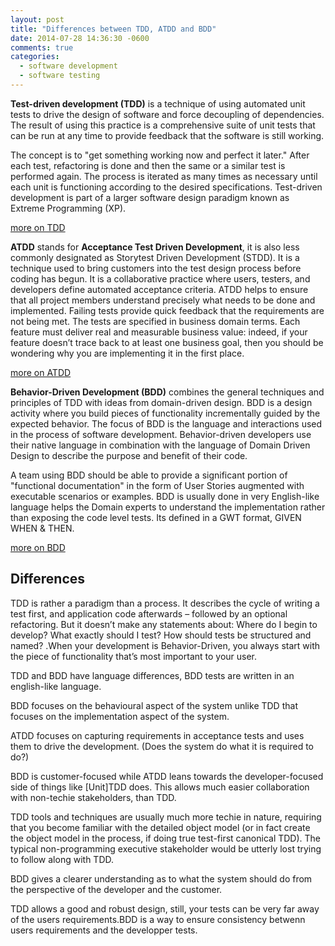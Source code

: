 ```yaml
---
layout: post
title: "Differences between TDD, ATDD and BDD"
date: 2014-07-28 14:36:30 -0600
comments: true
categories: 
  - software development 
  - software testing
---
```


__Test-driven development (TDD)__ is a technique of using automated unit tests to drive the design of software and force decoupling of dependencies. The result of using this practice is a comprehensive suite of unit tests that can be run at any time to provide feedback that the software is still working.

The concept is to "get something working now and perfect it later." After each test, refactoring is done and then the same or a similar test is performed again. The process is iterated as many times as necessary until each unit is functioning according to the desired specifications. Test-driven development is part of a larger software design paradigm known as Extreme Programming (XP).

[more on TDD](http://msdn.microsoft.com/en-us/library/aa730844.aspx)

__ATDD__ stands for __Acceptance Test Driven Development__, it is also less commonly designated as Storytest Driven Development (STDD). It is a technique used to bring customers into the test design process before coding has begun. It is a collaborative practice where users, testers, and developers define automated acceptance criteria. ATDD helps to ensure that all project members understand precisely what needs to be done and implemented. Failing tests provide quick feedback that the requirements are not being met. The tests are specified in business domain terms. Each feature must deliver real and measurable business value: indeed, if your feature doesn’t trace back to at least one business goal, then you should be wondering why you are implementing it in the first place.

[more on ATDD](http://wakaleo.com/resources/articles/atdd-whats-in-it-for-me)

__Behavior-Driven Development (BDD)__ combines the general techniques and principles of TDD with ideas from domain-driven design. BDD is a design activity where you build pieces of functionality incrementally guided by the expected behavior. The focus of BDD is the language and interactions used in the process of software development. Behavior-driven developers use their native language in combination with the language of Domain Driven Design to describe the purpose and benefit of their code. 

A team using BDD should be able to provide a significant portion of "functional documentation" in the form of User Stories augmented with executable scenarios or examples.  BDD is usually done in very English-like language helps the Domain experts to understand the implementation rather than exposing the code level tests. Its defined in a GWT format, GIVEN WHEN & THEN.

[more on BDD](http://blog.codeship.io/2013/04/22/from-tdd-to-bdd.html)


## Differences

TDD is rather a paradigm than a process. It describes the cycle of writing a test first, and application code afterwards – followed by an optional refactoring. But it doesn’t make any statements about: Where do I begin to develop? What exactly should I test? How should tests be structured and named? .When your development is Behavior-Driven, you always start with the piece of functionality that’s most important to your user.

TDD and BDD have language differences, BDD tests are written in an english-like language.

BDD focuses on the behavioural aspect of the system unlike TDD that focuses on the implementation aspect of the system.

ATDD focuses on capturing requirements in acceptance tests and uses them to drive the development. (Does the system do what it is required to do?)

BDD is customer-focused while ATDD leans towards the developer-focused side of things like [Unit]TDD does. This allows much easier collaboration with non-techie stakeholders, than TDD.

TDD tools and techniques are usually much more techie in nature, requiring that you become familiar with the detailed object model (or in fact create the object model in the process, if doing true test-first canonical TDD). The typical non-programming executive stakeholder would be utterly lost trying to follow along with TDD.

BDD gives a clearer understanding as to what the system should do from the perspective of the developer and the customer. 

TDD allows a good and robust design, still, your tests can be very far away of the users requirements.BDD is a way to ensure consistency betwenn users requirements and the developper tests.
